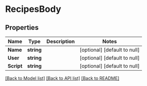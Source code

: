 # RecipesBody

## Properties
Name | Type | Description | Notes
------------ | ------------- | ------------- | -------------
**Name** | **string** |  | [optional] [default to null]
**User** | **string** |  | [optional] [default to null]
**Script** | **string** |  | [optional] [default to null]

[[Back to Model list]](../README.md#documentation-for-models) [[Back to API list]](../README.md#documentation-for-api-endpoints) [[Back to README]](../README.md)

